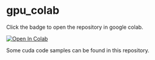 # gpu_colab

Click the badge to open the repository in google colab.

[![Open In Colab](https://colab.research.google.com/assets/colab-badge.svg)](https://colab.research.google.com/github/ggruszczynski/gpu_colab/blob/main/intro_setup.ipynb)

Some cuda code samples can be found in this repository.
